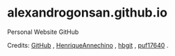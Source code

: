 # alexandrogonsan.github.io
Personal Website GitHub

Credits: [GitHub](https://pages.github.com/) , 
[HenriqueAnnechino](https://github.com/HenriqueAnnechino) , 
[hbgit](https://github.com/hbgit/hbgit.github.io/tree/0ec2dbe0342ad279ef7861822a85195cccdcb0df) , 
[puf17640](https://github.com/puf17640/puf17640.github.io) .

<!--
GitHub me forneceu a possibilidade de criar esse repositório para ser como um site geral .
Henrique me forneceu as bases do design desse site .
hbgit me forneceu as bases para escrever o README
puf17640 me forneceu ideias para melhorar a descricao.

A descricao do repositorio de puf17640 quando utilizei era :
My personal website, hosted on GitHub Pages.
-->
